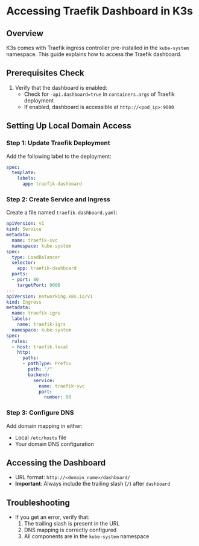 # Accessing Traefik Dashboard in K3s

## Overview

K3s comes with Traefik ingress controller pre-installed in the `kube-system` namespace. This guide explains how to access the Traefik dashboard.

## Prerequisites Check

1. Verify that the dashboard is enabled:
    - Check for `-api.dashboard=true` in `containers.args` of Traefik deployment
    - If enabled, dashboard is accessible at `http://<pod_ip>:9000`

## Setting Up Local Domain Access

### Step 1: Update Traefik Deployment

Add the following label to the deployment:

```yaml
spec:
  template:
    labels:
      app: traefik-dashboard

```

### Step 2: Create Service and Ingress

Create a file named `traefik-dashboard.yaml`:

```yaml
apiVersion: v1
kind: Service
metadata:
  name: traefik-svc
  namespace: kube-system
spec:
  type: LoadBalancer
  selector:
    app: traefik-dashboard
  ports:
  - port: 80
    targetPort: 9000
---
apiVersion: networking.k8s.io/v1
kind: Ingress
metadata:
  name: traefik-igrs
  labels:
    name: traefik-igrs
  namespace: kube-system
spec:
  rules:
  - host: traefik.local
    http:
      paths:
      - pathType: Prefix
        path: "/"
        backend:
          service:
            name: traefik-svc
            port:
              number: 80

```

### Step 3: Configure DNS

Add domain mapping in either:

- Local `/etc/hosts` file
- Your domain DNS configuration

## Accessing the Dashboard

- URL format: `http://<domain_name>/dashboard/`
- **Important**: Always include the trailing slash (`/`) after `dashboard`

## Troubleshooting

- If you get an error, verify that:
    1. The trailing slash is present in the URL
    2. DNS mapping is correctly configured
    3. All components are in the `kube-system` namespace